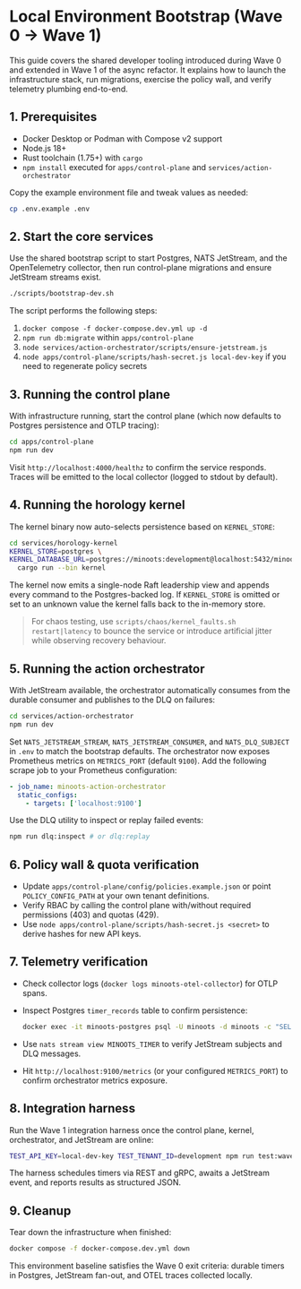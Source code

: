 # Local Environment Bootstrap (Wave 0 → Wave 1)

This guide covers the shared developer tooling introduced during Wave 0 and extended in Wave 1 of the async refactor. It explains how to launch the infrastructure stack, run migrations, exercise the policy wall, and verify telemetry plumbing end-to-end.

## 1. Prerequisites
- Docker Desktop or Podman with Compose v2 support
- Node.js 18+
- Rust toolchain (1.75+) with `cargo`
- `npm install` executed for `apps/control-plane` and `services/action-orchestrator`

Copy the example environment file and tweak values as needed:

```bash
cp .env.example .env
```

## 2. Start the core services
Use the shared bootstrap script to start Postgres, NATS JetStream, and the OpenTelemetry collector, then run control-plane migrations and ensure JetStream streams exist.

```bash
./scripts/bootstrap-dev.sh
```

The script performs the following steps:
1. `docker compose -f docker-compose.dev.yml up -d`
2. `npm run db:migrate` within `apps/control-plane`
3. `node services/action-orchestrator/scripts/ensure-jetstream.js`
4. `node apps/control-plane/scripts/hash-secret.js local-dev-key` if you need to regenerate policy secrets

## 3. Running the control plane
With infrastructure running, start the control plane (which now defaults to Postgres persistence and OTLP tracing):

```bash
cd apps/control-plane
npm run dev
```

Visit `http://localhost:4000/healthz` to confirm the service responds. Traces will be emitted to the local collector (logged to stdout by default).

## 4. Running the horology kernel
The kernel binary now auto-selects persistence based on `KERNEL_STORE`:

```bash
cd services/horology-kernel
KERNEL_STORE=postgres \
KERNEL_DATABASE_URL=postgres://minoots:development@localhost:5432/minoots \
  cargo run --bin kernel
```

The kernel now emits a single-node Raft leadership view and appends every command to the Postgres-backed log. If `KERNEL_STORE` is omitted or set to an unknown value the kernel falls back to the in-memory store.

> For chaos testing, use `scripts/chaos/kernel_faults.sh restart|latency` to bounce the service or introduce artificial jitter while observing recovery behaviour.

## 5. Running the action orchestrator
With JetStream available, the orchestrator automatically consumes from the durable consumer and publishes to the DLQ on failures:

```bash
cd services/action-orchestrator
npm run dev
```

Set `NATS_JETSTREAM_STREAM`, `NATS_JETSTREAM_CONSUMER`, and `NATS_DLQ_SUBJECT` in `.env` to match the bootstrap defaults. The orchestrator now exposes Prometheus metrics on `METRICS_PORT` (default `9100`). Add the following scrape job to your Prometheus configuration:

```yaml
- job_name: minoots-action-orchestrator
  static_configs:
    - targets: ['localhost:9100']
```

Use the DLQ utility to inspect or replay failed events:

```bash
npm run dlq:inspect # or dlq:replay
```

## 6. Policy wall & quota verification

- Update `apps/control-plane/config/policies.example.json` or point `POLICY_CONFIG_PATH` at your own tenant definitions.
- Verify RBAC by calling the control plane with/without required permissions (403) and quotas (429).
- Use `node apps/control-plane/scripts/hash-secret.js <secret>` to derive hashes for new API keys.

## 7. Telemetry verification
- Check collector logs (`docker logs minoots-otel-collector`) for OTLP spans.
- Inspect Postgres `timer_records` table to confirm persistence:

  ```bash
  docker exec -it minoots-postgres psql -U minoots -d minoots -c "SELECT id, tenant_id, status FROM timer_records;"
  ```
- Use `nats stream view MINOOTS_TIMER` to verify JetStream subjects and DLQ messages.
- Hit `http://localhost:9100/metrics` (or your configured `METRICS_PORT`) to confirm orchestrator metrics exposure.

## 8. Integration harness

Run the Wave 1 integration harness once the control plane, kernel, orchestrator, and JetStream are online:

```bash
TEST_API_KEY=local-dev-key TEST_TENANT_ID=development npm run test:wave1
```

The harness schedules timers via REST and gRPC, awaits a JetStream event, and reports results as structured JSON.

## 9. Cleanup
Tear down the infrastructure when finished:

```bash
docker compose -f docker-compose.dev.yml down
```

This environment baseline satisfies the Wave 0 exit criteria: durable timers in Postgres, JetStream fan-out, and OTEL traces collected locally.
